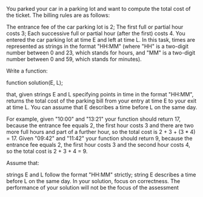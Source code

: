 You parked your car in a parking lot and want to compute the total cost of the ticket. The billing rules are as follows:

The entrance fee of the car parking lot is 2;
The first full or partial hour costs 3;
Each successive full or partial hour (after the first) costs 4.
You entered the car parking lot at time E and left at time L. In this task, times are represented as strings in the format "HH:MM" (where "HH" is a two-digit number between 0 and 23, which stands for hours, and "MM" is a two-digit number between 0 and 59, which stands for minutes).

Write a function:

function solution(E, L);

that, given strings E and L specifying points in time in the format "HH:MM", returns the total cost of the parking bill from your entry at time E to your exit at time L. You can assume that E describes a time before L on the same day.

For example, given "10:00" and "13:21" your function should return 17, because the entrance fee equals 2, the first hour costs 3 and there are two more full hours and part of a further hour, so the total cost is 2 + 3 + (3 * 4) = 17. Given "09:42" and "11:42" your function should return 9, because the entrance fee equals 2, the first hour costs 3 and the second hour costs 4, so the total cost is 2 + 3 + 4 = 9.

Assume that:

strings E and L follow the format "HH:MM" strictly;
string E describes a time before L on the same day.
In your solution, focus on correctness. The performance of your solution will not be the focus of the assessment